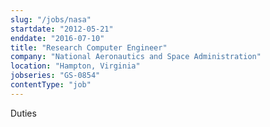 ```yaml
---
slug: "/jobs/nasa"
startdate: "2012-05-21"
enddate: "2016-07-10"
title: "Research Computer Engineer"
company: "National Aeronautics and Space Administration"
location: "Hampton, Virginia"
jobseries: "GS-0854"
contentType: "job"
---
```


Duties
